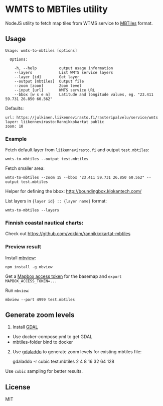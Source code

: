 
# WMTS to MBTiles utility

NodeJS utility to fetch map tiles from WTMS service to [MBTiles](https://github.com/mapbox/mbtiles-spec) format.

## Usage
```
Usage: wmts-to-mbtiles [options]

  Options:

    -h, --help          output usage information
    --layers            List WMTS service layers
    --layer [id]        Get layer
    --output [mbtiles]  Output file
    --zoom [zoom]       Zoom level
    --input [url]       WMTS service URL
    --bbox [w s e n]    Latitude and longitude values, eg. "23.411 59.731 26.850 60.562"
```

Defaults:
```
url: https://julkinen.liikennevirasto.fi/rasteripalvelu/service/wmts
layer: liikennevirasto:Rannikkokartat public
zoom: 10
```

### Example

Fetch default layer from `liikennevirasto.fi` and output `test.mbtiles`:

    wmts-to-mbtiles --output test.mbtiles

Fetch smaller area:

    wmts-to-mbtiles --zoom 15 --bbox "23.411 59.731 26.850 60.562" --output test.mbtiles

Helper for defining the bbox: http://boundingbox.klokantech.com/

List layers in `{layer id} :: {layer name}` format:

    wmts-to-mbtiles --layers

### Finnish coastal nautical charts:

Check out https://github.com/vokkim/rannikkokartat-mbtiles

### Preview result

Install [mbview](https://github.com/mapbox/mbview):

    npm install -g mbview

Get a [Mapbox access token](https://www.mapbox.com/help/create-api-access-token/) for the basemap and `export MAPBOX_ACCESS_TOKEN=...`

Run `mbview`:
  
    mbview --port 4999 test.mbtiles

## Generate zoom levels

1. Install [GDAL](http://www.gdal.org/)
 - Use docker-compose.yml to get GDAL
 - mbtiles-folder bind to docker

2. Use [gdaladdo](http://www.gdal.org/gdaladdo.html) to generate zoom levels for existing mbtiles file:
    
    gdaladdo -r cubic test.mbtiles 2 4 8 16 32 64 128

Use `cubic` sampling for better results.

## License

MIT

